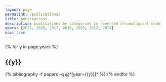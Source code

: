 ```yaml
---
layout: page
permalink: /publications/
title: publications
description: publications by categories in reversed chronological order. generated by jekyll-scholar.
years: [2021, 2020, 2017, 2016, 2015, 2012, 2011]
nav: true
---
```


<div class="publications">

{% for y in page.years %}
  <h2 class="year">{{y}}</h2>
  {% bibliography -f papers -q @*[year={{y}}]* %}
{% endfor %}

</div>
